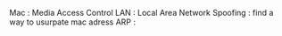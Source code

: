 Mac : Media Access Control
LAN : Local Area Network
Spoofing : find a way to usurpate mac adress
ARP :